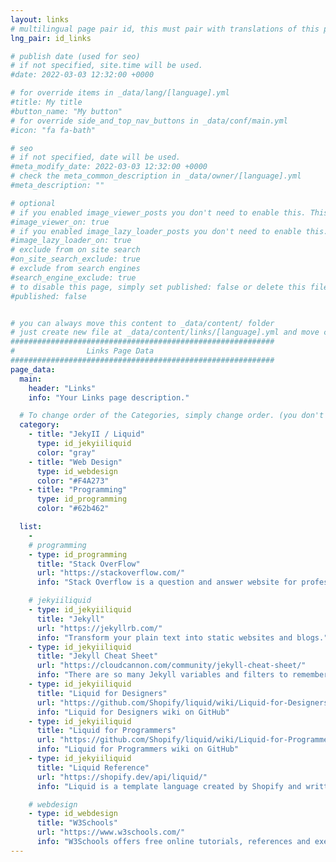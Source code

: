 ```yaml
---
layout: links
# multilingual page pair id, this must pair with translations of this page. (This name must be unique)
lng_pair: id_links

# publish date (used for seo)
# if not specified, site.time will be used.
#date: 2022-03-03 12:32:00 +0000

# for override items in _data/lang/[language].yml
#title: My title
#button_name: "My button"
# for override side_and_top_nav_buttons in _data/conf/main.yml
#icon: "fa fa-bath"

# seo
# if not specified, date will be used.
#meta_modify_date: 2022-03-03 12:32:00 +0000
# check the meta_common_description in _data/owner/[language].yml
#meta_description: ""

# optional
# if you enabled image_viewer_posts you don't need to enable this. This is only if image_viewer_posts = false
#image_viewer_on: true
# if you enabled image_lazy_loader_posts you don't need to enable this. This is only if image_lazy_loader_posts = false
#image_lazy_loader_on: true
# exclude from on site search
#on_site_search_exclude: true
# exclude from search engines
#search_engine_exclude: true
# to disable this page, simply set published: false or delete this file
#published: false


# you can always move this content to _data/content/ folder
# just create new file at _data/content/links/[language].yml and move content below.
###########################################################
#                Links Page Data
###########################################################
page_data:
  main:
    header: "Links"
    info: "Your Links page description."

  # To change order of the Categories, simply change order. (you don't need to change list order.)
  category:
    - title: "JekyII / Liquid"
      type: id_jekyiiliquid
      color: "gray"
    - title: "Web Design"
      type: id_webdesign
      color: "#F4A273"
    - title: "Programming"
      type: id_programming
      color: "#62b462"

  list:
    -
    # programming
    - type: id_programming
      title: "Stack OverFlow"
      url: "https://stackoverflow.com/"
      info: "Stack Overflow is a question and answer website for professional and enthusiastic programmers."

    # jekyiiliquid
    - type: id_jekyiiliquid
      title: "Jekyll"
      url: "https://jekyllrb.com/"
      info: "Transform your plain text into static websites and blogs."
    - type: id_jekyiiliquid
      title: "Jekyll Cheat Sheet"
      url: "https://cloudcannon.com/community/jekyll-cheat-sheet/"
      info: "There are so many Jekyll variables and filters to remember and it can be tricky to keep it all in your head. This cheat sheet serves as a quick reference of everything Jekyll can do."
    - type: id_jekyiiliquid
      title: "Liquid for Designers"
      url: "https://github.com/Shopify/liquid/wiki/Liquid-for-Designers"
      info: "Liquid for Designers wiki on GitHub"
    - type: id_jekyiiliquid
      title: "Liquid for Programmers"
      url: "https://github.com/Shopify/liquid/wiki/Liquid-for-Programmers"
      info: "Liquid for Programmers wiki on GitHub"
    - type: id_jekyiiliquid
      title: "Liquid Reference"
      url: "https://shopify.dev/api/liquid/"
      info: "Liquid is a template language created by Shopify and written in Ruby. It is now available as an open source project on GitHub"

    # webdesign
    - type: id_webdesign
      title: "W3Schools"
      url: "https://www.w3schools.com/"
      info: "W3Schools offers free online tutorials, references and exercises in all the major languages of the web. Covering popular subjects like HTML, CSS, JavaScript, Python, SQL, Java, and many more."
---
```

